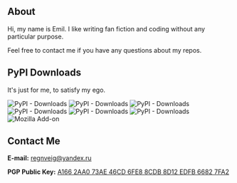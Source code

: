 ## About

Hi, my name is Emil.
I like writing fan fiction and coding without any particular purpose.

Feel free to contact me if you have any questions about my repos.

## PyPI Downloads

It's just for me, to satisfy my ego.

![PyPI - Downloads](https://img.shields.io/pypi/dm/pawpyrus?label=pawpyrus&style=flat-square)
![PyPI - Downloads](https://img.shields.io/pypi/dm/exoclasma-index?label=exoclasma-index&style=flat-square)
![PyPI - Downloads](https://img.shields.io/pypi/dm/exoclasma-fastq?label=exoclasma-fastq&style=flat-square)
![PyPI - Downloads](https://img.shields.io/pypi/dm/exoclasma-pipe?label=exoclasma-pipe&style=flat-square)
![PyPI - Downloads](https://img.shields.io/pypi/dm/FastContext?label=FastContext&style=flat-square)
![PyPI - Downloads](https://img.shields.io/pypi/dm/yadisk-shadow?label=yadisk-shadow&style=flat-square)
![Mozilla Add-on](https://img.shields.io/amo/users/reverso-cleaner?label=reverso-cleaner&style=flat-square)

## Contact Me

**E-mail:** [regnveig@yandex.ru](mailto:regnveig@yandex.ru)

**PGP Public Key:** [A166 2AA0 73AE 46CD 6FE8 8CDB 8D12 EDFB 6682 7FA2](https://keyserver.ubuntu.com/pks/lookup?op=get&search=0xa1662aa073ae46cd6fe88cdb8d12edfb66827fa2)
